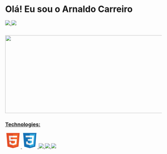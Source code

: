 <h1> Olá! Eu sou o Arnaldo Carreiro </h1>

 <div>
  <a href="https://github.com/ArnaldoCarreiro">
  <img height="180em" src="https://github-readme-stats.vercel.app/api?username=ArnaldoCarreiro&show_icons=true&theme=tokyonight&include_all_commits=true&count_private=true">
  <img height="180em" src="https://github-readme-stats.vercel.app/api/top-langs/?username=ArnaldoCarreiro&layout=compact&langs_count=7&theme=tokyonight">
</div>
 
  ##
<div>
   <img src="https://survivingcollege.com/wp-content/uploads/2013/09/Jesse-Eisenberg-Andrew-Garfield-The-Social-Network-David-Fincher.gif%20" height="250" width="510">
</div>

 <h3> Technologies: </h3>
  
<div>
   <img src="https://raw.githubusercontent.com/devicons/devicon/master/icons/html5/html5-original.svg" width="50" >
  
   <img src="https://raw.githubusercontent.com/devicons/devicon/master/icons/css3/css3-original.svg" width="50">
  
   <img src="https://www.php.net/images/logos/new-php-logo.svg" width="70">
  
   <img src="https://cdn.worldvectorlogo.com/logos/codeigniter.svg" width="60">
  
   <img src="https://cdn.freebiesupply.com/logos/large/2x/bootstrap-4-logo-svg-vector.svg" width="50">
</div>
